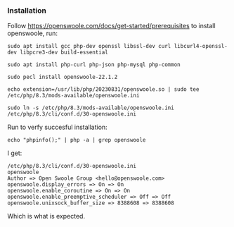 ### Installation

Follow https://openswoole.com/docs/get-started/prerequisites to install
openswoole, run:

    sudo apt install gcc php-dev openssl libssl-dev curl libcurl4-openssl-dev libpcre3-dev build-essential

    sudo apt install php-curl php-json php-mysql php-common

    sudo pecl install openswoole-22.1.2 

    echo extension=/usr/lib/php/20230831/openswoole.so | sudo tee /etc/php/8.3/mods-available/openswoole.ini

    sudo ln -s /etc/php/8.3/mods-available/openswoole.ini /etc/php/8.3/cli/conf.d/30-openswoole.ini

Run to verfy succesful installation:

    echo "phpinfo();" | php -a | grep openswoole

I get:

    /etc/php/8.3/cli/conf.d/30-openswoole.ini
    openswoole
    Author => Open Swoole Group <hello@openswoole.com>
    openswoole.display_errors => On => On
    openswoole.enable_coroutine => On => On
    openswoole.enable_preemptive_scheduler => Off => Off
    openswoole.unixsock_buffer_size => 8388608 => 8388608

Which is what is expected.